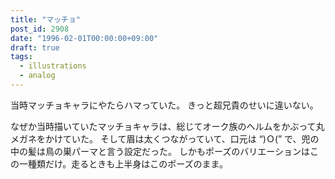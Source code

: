 ```yaml
---
title: "マッチョ"
post_id: 2908
date: "1996-02-01T00:00:00+09:00"
draft: true
tags:
  - illustrations
  - analog
---
```



当時マッチョキャラにやたらハマっていた。
きっと超兄貴のせいに違いない。

なぜか当時描いていたマッチョキャラは、総じてオーク族のヘルムをかぶって丸メガネをかけていた。
そして眉は太くつながっていて、口元は “)Ｏ(” で、兜の中の髪は鳥の巣パーマと言う設定だった。
しかもポーズのバリエーションはこの一種類だけ。走るときも上半身はこのポーズのまま。
